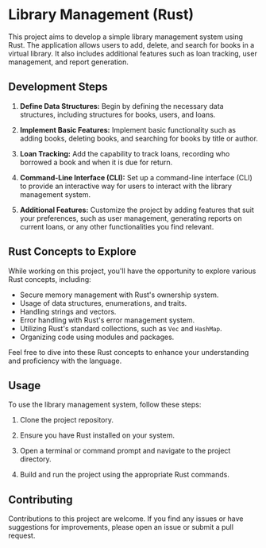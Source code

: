 # Library Management (Rust)

This project aims to develop a simple library management system using Rust. The application allows users to add, delete, and search for books in a virtual library. It also includes additional features such as loan tracking, user management, and report generation.

## Development Steps

1. **Define Data Structures:** Begin by defining the necessary data structures, including structures for books, users, and loans.

2. **Implement Basic Features:** Implement basic functionality such as adding books, deleting books, and searching for books by title or author.

3. **Loan Tracking:** Add the capability to track loans, recording who borrowed a book and when it is due for return.

4. **Command-Line Interface (CLI):** Set up a command-line interface (CLI) to provide an interactive way for users to interact with the library management system.

5. **Additional Features:** Customize the project by adding features that suit your preferences, such as user management, generating reports on current loans, or any other functionalities you find relevant.

## Rust Concepts to Explore

While working on this project, you'll have the opportunity to explore various Rust concepts, including:

- Secure memory management with Rust's ownership system.
- Usage of data structures, enumerations, and traits.
- Handling strings and vectors.
- Error handling with Rust's error management system.
- Utilizing Rust's standard collections, such as `Vec` and `HashMap`.
- Organizing code using modules and packages.

Feel free to dive into these Rust concepts to enhance your understanding and proficiency with the language.

## Usage

To use the library management system, follow these steps:

1. Clone the project repository.

2. Ensure you have Rust installed on your system.

3. Open a terminal or command prompt and navigate to the project directory.

4. Build and run the project using the appropriate Rust commands.

## Contributing

Contributions to this project are welcome. If you find any issues or have suggestions for improvements, please open an issue or submit a pull request.

